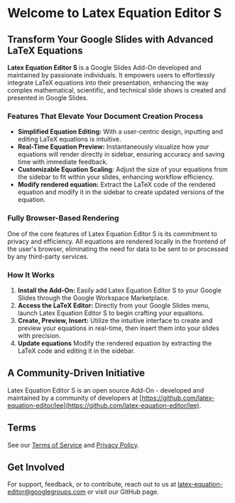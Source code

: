 
# Welcome to Latex Equation Editor S

## Transform Your Google Slides with Advanced LaTeX Equations

**Latex Equation Editor S** is a Google Slides Add-On developed and maintained by
passionate individuals. It empowers users to effortlessly integrate LaTeX
equations into their presentation, enhancing the way complex mathematical,
scientific, and technical slide shows is created and presented in Google Slides.

### Features That Elevate Your Document Creation Process

- **Simplified Equation Editing:**
  With a user-centric design, inputting and editing LaTeX equations is
  intuitive.
- **Real-Time Equation Preview:**
  Instantaneously visualize how your equations will render directly in sidebar,
  ensuring accuracy and saving time with immediate feedback.
- **Customizable Equation Scaling:**
  Adjust the size of your equations from the sidebar to fit within your
  slides, enhancing workflow efficiency.
- **Modify rendered equation:**
  Extract the LaTeX code of the rendered equation and modify it in the sidebar
  to create updated versions of the equation.

### Fully Browser-Based Rendering

One of the core features of Latex Equation Editor S is its commitment to
privacy and efficiency. All equations are rendered locally in the frontend of
the user's browser, eliminating the need for data to be sent to or processed by
any third-party services.

### How It Works

1. **Install the Add-On:**
    Easily add Latex Equation Editor S to your Google Slides through the Google
    Workspace Marketplace.
2. **Access the LaTeX Editor:**
    Directly from your Google Slides menu, launch Latex Equation Editor S to begin
    crafting your equations.
3. **Create, Preview, Insert:**
    Utilize the intuitive interface to create and preview your equations in
    real-time, then insert them into your slides with precision.
4. **Update equations**
    Modify the rendered equation by extracting the LaTeX code and editing it in
    the sidebar.

## A Community-Driven Initiative

Latex Equation Editor S is an open source Add-On - developed and maintained by
a community of developers at [https://github.com/latex-equation-editor/lee](https://github.com/latex-equation-editor/lee).

## Terms

See our [Terms of Service](terms_for_slides.md) and [Privacy Policy](privacy_for_slides.md).

## Get Involved

For support, feedback, or to contribute, reach out to us at [latex-equation-editor@googlegroups.com](mailto:latex-equation-editor@googlegroups.com)
or visit our GitHub page.
